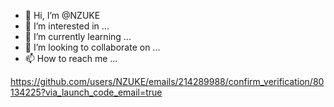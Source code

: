 - 👋 Hi, I’m @NZUKE
- 👀 I’m interested in ...
- 🌱 I’m currently learning ...
- 💞️ I’m looking to collaborate on ...
- 📫 How to reach me ...

<!---
NZUKE/NZUKE is a ✨ special ✨ repository because its `README.md` (this file) appears on your GitHub profile.
You can click the Preview link to take a look at your changes.
--->
https://github.com/users/NZUKE/emails/214289988/confirm_verification/80134225?via_launch_code_email=true
